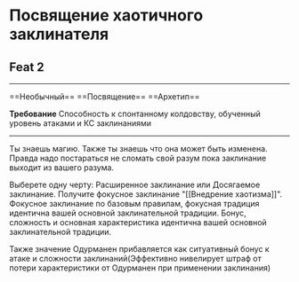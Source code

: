 # Посвящение хаотичного заклинателя
## Feat 2

---

==Необычный== ==Посвящение== ==Архетип==

**Требование** Способность к спонтанному колдовству, обученный уровень атаками и КС заклинаниями

---

Ты знаешь магию. Также ты знаешь что она может быть изменена. Правда надо постараться не сломать свой разум пока заклинание выходит из вашего разума.

Выберете одну черту: Расширенное заклинание или Досягаемое заклинание. Получите фокусное заклинание "[[Внедрение хаотизма]]". Фокусное заклинание по базовым правилам, фокусная традиция идентична вашей основной заклинательной традиции. Бонус, сложность и основная характеристика идентична вашей основной заклинательной традиции. 

Также значение Одурманен прибавляется как ситуативный бонус к атаке и сложности заклинаний(Эффективно нивелирует штраф от потери характеристики от Одурманен при применении заклинания) 